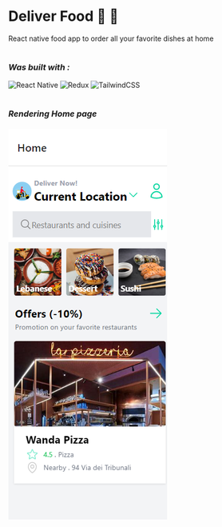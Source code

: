 # **Deliver Food** 🚀 🍔

React native food app to order all your favorite dishes at home

<!--
has been built with the following frameworks:
🛵🚴‍♂️🚵‍♀️🌭🍟🍔🍕🥞🧇🥗🥪🌮🌯🍘🍙🥩🍜🍚🍥🍝🍦🍧🍩🚀
-->

#

### **_Was built with :_**

![React Native](https://img.shields.io/badge/react_native-%2320232a.svg?style=for-the-badge&logo=react&logoColor=%2361DAFB) ![Redux](https://img.shields.io/badge/redux-%23593d88.svg?style=for-the-badge&logo=redux&logoColor=white) ![TailwindCSS](https://img.shields.io/badge/tailwindcss-%2338B2AC.svg?style=for-the-badge&logo=tailwind-css&logoColor=white)

#

### **_Rendering Home page_**

<div style="margin-top: 20px;"></div>
<img src="./assets/readme-assets/readme-presentation-deliverfood.png" />
